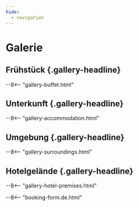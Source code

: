```yaml
---
hide:
  - navigation
---
```


# **Galerie**

## Frühstück {.gallery-headline}
--8<-- "gallery-buffet.html"

## Unterkunft {.gallery-headline}
--8<-- "gallery-accommodation.html"

## Umgebung {.gallery-headline}
--8<-- "gallery-surroundings.html"

## Hotelgelände {.gallery-headline}
--8<-- "gallery-hotel-premises.html"

--8<-- "booking-form.de.html"
